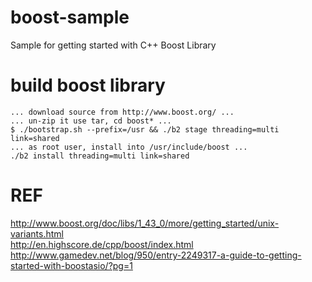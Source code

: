 # boost-sample

Sample for getting started with C++ Boost Library

# build boost library

```
... download source from http://www.boost.org/ ...
... un-zip it use tar, cd boost* ...
$ ./bootstrap.sh --prefix=/usr && ./b2 stage threading=multi link=shared
... as root user, install into /usr/include/boost ...
./b2 install threading=multi link=shared
```

# REF

http://www.boost.org/doc/libs/1_43_0/more/getting_started/unix-variants.html  
http://en.highscore.de/cpp/boost/index.html  
http://www.gamedev.net/blog/950/entry-2249317-a-guide-to-getting-started-with-boostasio/?pg=1  
